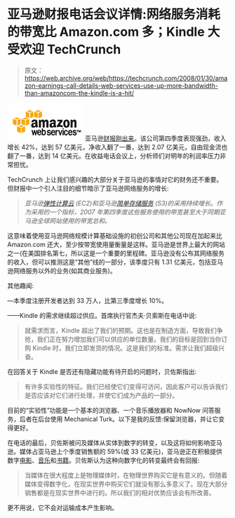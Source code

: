 # 亚马逊财报电话会议详情:网络服务消耗的带宽比 Amazon.com 多；Kindle 大受欢迎 TechCrunch

> 原文：<https://web.archive.org/web/https://techcrunch.com/2008/01/30/amazon-earnings-call-details-web-services-use-up-more-bandwidth-than-amazoncom-the-kindle-is-a-hit/>

[![amaxon-web-services-logo.png](img/bb2a478d51b80fd0ffd7e4fc0e1c4303.png)](https://web.archive.org/web/20230217202443/http://www.amazon.com/gp/browse.html?node=342335011) 亚马逊[财报刚出来](https://web.archive.org/web/20230217202443/http://biz.yahoo.com/bw/080130/20080130006013.html?.v=1)。该公司第四季度表现强劲，收入增长 42%，达到 57 亿美元，净收入翻了一番，达到 2.07 亿美元，自由现金流也翻了一番，达到 14 亿美元。在收益电话会议上，分析师们对明年的利润率压力非常担忧。

TechCrunch 上让我们感兴趣的大部分关于亚马逊的事情对它的财务还不重要。但财报中一个引人注目的细节暗示了亚马逊网络服务的增长:

> *亚马逊[弹性计算云](https://web.archive.org/web/20230217202443/https://techcrunch.com/2006/03/14/amazon-grid-storage-web-service-launches/) (EC2)和亚马逊[简单存储服务](https://web.archive.org/web/20230217202443/https://techcrunch.com/2006/03/14/amazon-grid-storage-web-service-launches/) (S3)的采用持续增长。作为采用的一个指标，2007 年第四季度这些服务使用的带宽甚至大于同期亚马逊全球网站使用的带宽总和。*

这意味着使用亚马逊网络规模计算基础设施的初创公司和其他公司现在加起来比 Amazon.com 还大，至少按带宽使用量衡量是这样。亚马逊是世界上最大的网站之一(在美国排名第七，所以这是一个重要的里程碑。亚马逊没有公布其网络服务的收入，但可以推测这是“其他”线的一部分，该季度只有 1.31 亿美元，包括亚马逊网络服务以外的业务(如其商业服务)。

其他趣闻:

—本季度注册开发者达到 33 万人，比第三季度增长 10%。

——Kindle 的需求继续超过供应。首席执行官杰夫·贝索斯在电话中说:

> 就需求而言，Kindle 超出了我们的预期。这也是在制造方面，导致我们争抢，我们正在努力增加我们可以供应的单位数量。我们的目标是回到当你订购 Kindle 时，我们立即发货的情况。这是我们的标准。需求让我们超级兴奋。

在回答关于 Kindle 是否还有隐藏功能有待开启的问题时，贝佐斯指出:

> 有许多实验性的特征。我们已经使它们变得可访问，因此客户可以告诉我们是否应该对它们进行处理，并使它们成为产品的一部分。

目前的“实验性”功能是一个基本的浏览器、一个音乐播放器和 NowNow 问答服务，后者在后台使用 Mechanical Turk。以下是我的反馈:保留浏览器，并让它变得更好。

在电话的最后，贝佐斯被问及媒体从实体到数字的转变，以及这将如何影响亚马逊。媒体占亚马逊上个季度销售额的 59%(或 33 亿美元)，亚马逊正在积极提供数字[电影](https://web.archive.org/web/20230217202443/https://techcrunch.com/2006/09/07/amazon-unbox-goes-live/)、[音乐](https://web.archive.org/web/20230217202443/https://techcrunch.com/2007/12/27/amazon-adds-warner-music-to-drm-free-roster/)和[书籍](https://web.archive.org/web/20230217202443/https://techcrunch.com/2007/11/19/qa-with-bezos-about-the-kindle/)。贝佐斯认为这种向数字化的转变最终会有回报:

> 当媒体在很大程度上是物理媒体时，在物理世界购买它是有意义的。但随着媒体变得数字化，在现实世界中购买它们就没有那么多意义了。现在大部分销售都是在现实世界中进行的。所以我们的相对优势应该会有所改善。

更不用说，它不会对运输成本产生影响。